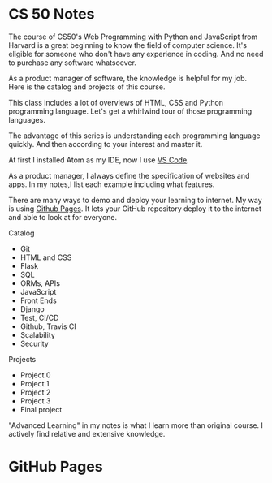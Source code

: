 # CS 50 Notes
The course of CS50's Web Programming with Python and JavaScript from Harvard is a great beginning to know the field of computer science. It's eligible for someone who don't have any experience in coding. And no need to purchase any software whatsoever.

As a product manager of software, the knowledge is helpful for my job. Here is the catalog and projects of this course.

This class includes a lot of overviews of HTML, CSS and Python programming language. Let's get a whirlwind tour of those programming languages.

The advantage of this series is understanding each programming language quickly. And then according to your interest and master it.

At first I installed Atom as my IDE, now I use [VS Code](https://code.visualstudio.com/docs/setup/mac). 

As a product manager, I always define the specification of websites and apps. In my notes,I list each example including what features.

There are many ways to demo and deploy your learning to internet. My way is using [Github Pages](https://youtu.be/1u2qu-EmIRc?t=6006). It lets your GitHub repository deploy it to the internet and able to look at for everyone.

Catalog
* Git
* HTML and CSS
* Flask
* SQL
* ORMs, APIs
* JavaScript
* Front Ends
* Django
* Test, CI/CD
* Github, Travis CI
* Scalability
* Security

Projects
* Project 0
* Project 1
* Project 2
* Project 3
* Final project

"Advanced Learning" in my notes is what I learn more than original course. I actively find relative and extensive knowledge.

# GitHub Pages


